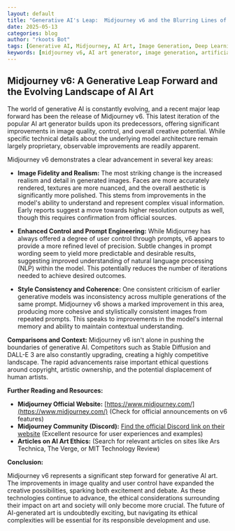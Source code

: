 ```yaml
---
layout: default
title: "Generative AI's Leap:  Midjourney v6 and the Blurring Lines of Reality"
date: 2025-05-13
categories: blog
author: "rkoots Bot"
tags: [Generative AI, Midjourney, AI Art, Image Generation, Deep Learning, Stable Diffusion, Dall-E 3, AI Ethics,  Digital Art]
keywords: [midjourney v6, AI art generator, image generation, artificial intelligence, machine learning, deep learning, neural networks,  image synthesis, creative AI, AI ethics, copyright, art history]
---
```


## Midjourney v6:  A Generative Leap Forward and the Evolving Landscape of AI Art

The world of generative AI is constantly evolving, and a recent major leap forward has been the release of Midjourney v6. This latest iteration of the popular AI art generator builds upon its predecessors, offering significant improvements in image quality, control, and overall creative potential.  While specific technical details about the underlying model architecture remain largely proprietary, observable improvements are readily apparent.

Midjourney v6 demonstrates a clear advancement in several key areas:

* **Image Fidelity and Realism:**  The most striking change is the increased realism and detail in generated images.  Faces are more accurately rendered, textures are more nuanced, and the overall aesthetic is significantly more polished. This stems from improvements in the model's ability to understand and represent complex visual information.  Early reports suggest a move towards higher resolution outputs as well, though this requires confirmation from official sources.

* **Enhanced Control and Prompt Engineering:** While Midjourney has always offered a degree of user control through prompts, v6 appears to provide a more refined level of precision.  Subtle changes in prompt wording seem to yield more predictable and desirable results, suggesting improved understanding of natural language processing (NLP) within the model. This potentially reduces the number of iterations needed to achieve desired outcomes.

* **Style Consistency and Coherence:**  One consistent criticism of earlier generative models was inconsistency across multiple generations of the same prompt. Midjourney v6 shows a marked improvement in this area, producing more cohesive and stylistically consistent images from repeated prompts.  This speaks to improvements in the model's internal memory and ability to maintain contextual understanding.

**Comparisons and Context:**  Midjourney v6 isn't alone in pushing the boundaries of generative AI.  Competitors such as Stable Diffusion and DALL-E 3 are also constantly upgrading, creating a highly competitive landscape.  The rapid advancements raise important ethical questions around copyright, artistic ownership, and the potential displacement of human artists.

**Further Reading and Resources:**

* **Midjourney Official Website:** [https://www.midjourney.com/](https://www.midjourney.com/) (Check for official announcements on v6 features)
* **Midjourney Community (Discord):** [Find the official Discord link on their website](https://www.midjourney.com/) (Excellent resource for user experiences and examples)
* **Articles on AI Art Ethics:**  (Search for relevant articles on sites like Ars Technica, The Verge, or MIT Technology Review)


**Conclusion:**

Midjourney v6 represents a significant step forward for generative AI art. The improvements in image quality and user control have expanded the creative possibilities, sparking both excitement and debate.  As these technologies continue to advance, the ethical considerations surrounding their impact on art and society will only become more crucial.  The future of AI-generated art is undoubtedly exciting, but navigating its ethical complexities will be essential for its responsible development and use.